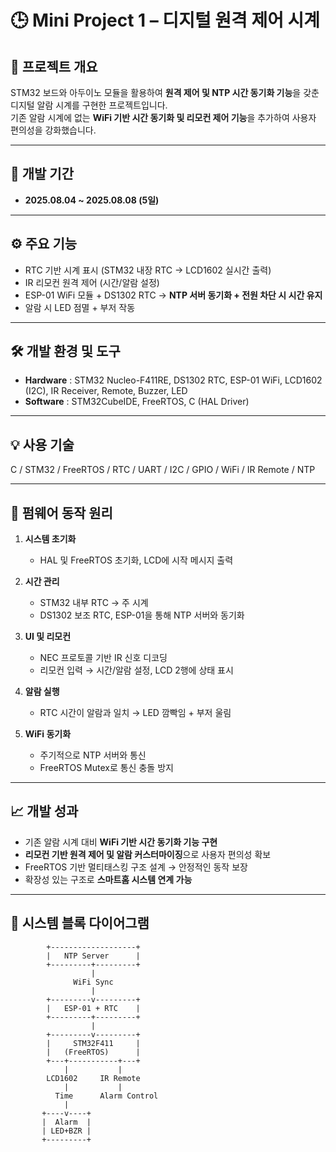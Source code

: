 # 🕒 Mini Project 1 – 디지털 원격 제어 시계

## 📌 프로젝트 개요
STM32 보드와 아두이노 모듈을 활용하여 **원격 제어 및 NTP 시간 동기화 기능**을 갖춘 디지털 알람 시계를 구현한 프로젝트입니다.  
기존 알람 시계에 없는 **WiFi 기반 시간 동기화 및 리모컨 제어 기능**을 추가하여 사용자 편의성을 강화했습니다.

---

## 🔧 개발 기간
- **2025.08.04 ~ 2025.08.08 (5일)**

---

## ⚙️ 주요 기능
- RTC 기반 시계 표시 (STM32 내장 RTC → LCD1602 실시간 출력)  
- IR 리모컨 원격 제어 (시간/알람 설정)  
- ESP-01 WiFi 모듈 + DS1302 RTC → **NTP 서버 동기화 + 전원 차단 시 시간 유지**  
- 알람 시 LED 점멸 + 부저 작동  

---

## 🛠️ 개발 환경 및 도구
- **Hardware** : STM32 Nucleo-F411RE, DS1302 RTC, ESP-01 WiFi, LCD1602 (I2C), IR Receiver, Remote, Buzzer, LED  
- **Software** : STM32CubeIDE, FreeRTOS, C (HAL Driver)  

---

## 💡 사용 기술
C / STM32 / FreeRTOS / RTC / UART / I2C / GPIO / WiFi / IR Remote / NTP

---

## 🔄 펌웨어 동작 원리
1. **시스템 초기화**
   - HAL 및 FreeRTOS 초기화, LCD에 시작 메시지 출력  

2. **시간 관리**
   - STM32 내부 RTC → 주 시계  
   - DS1302 보조 RTC, ESP-01을 통해 NTP 서버와 동기화  

3. **UI 및 리모컨**
   - NEC 프로토콜 기반 IR 신호 디코딩  
   - 리모컨 입력 → 시간/알람 설정, LCD 2행에 상태 표시  

4. **알람 실행**
   - RTC 시간이 알람과 일치 → LED 깜빡임 + 부저 울림  

5. **WiFi 동기화**
   - 주기적으로 NTP 서버와 통신  
   - FreeRTOS Mutex로 통신 충돌 방지  

---

## 📈 개발 성과
- 기존 알람 시계 대비 **WiFi 기반 시간 동기화 기능 구현**
- **리모컨 기반 원격 제어 및 알람 커스터마이징**으로 사용자 편의성 확보
- FreeRTOS 기반 멀티태스킹 구조 설계 → 안정적인 동작 보장
- 확장성 있는 구조로 **스마트홈 시스템 연계 가능**

---

## 📸 시스템 블록 다이어그램
```plaintext
        +-------------------+
        |   NTP Server      |
        +---------+---------+
                  |
              WiFi Sync
                  |
        +---------v---------+
        |   ESP-01 + RTC    |
        +---------+---------+
                  |
        +---------v---------+
        |     STM32F411     |
        |   (FreeRTOS)      |
        +---+-----------+---+
            |           |
        LCD1602     IR Remote
            |           |
          Time      Alarm Control
            |
       +----v----+
       |  Alarm  |
       | LED+BZR |
       +---------+
